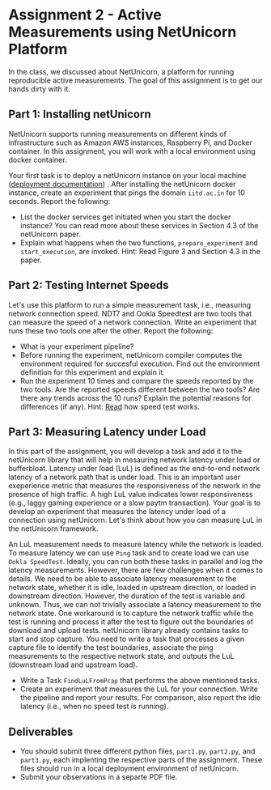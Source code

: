 # Assignment 2 - Active Measurements using NetUnicorn Platform

In the class, we discussed about NetUnicorn, a platform for running
reproducible active measurements. The goal of this assignment is to get our
hands dirty with it. 

## Part 1: Installing netUnicorn

NetUnicorn supports running measurements on different kinds of infrastructure
such as Amazon AWS instances, Raspberry Pi, and Docker container. In this
assignment, you will work with a local environment using docker container. 

Your first task is to deploy a netUnicorn instance on your local machine
([deployment documentation](https://netunicorn.github.io/netunicorn/administrator_docs/deployment.html#simplified-deployment))
. After installing the netUnicorn docker instance, create an experiment that
pings the domain ``iitd.ac.in`` for 10 seconds. Report the following:
- List the docker services get initiated when you start the docker instance?
You can read more about these services in Section 4.3 of the netUnicorn
paper.  
- Explain what happens when the two functions, ``prepare_experiment``
and ``start_execution``, are invoked. Hint: Read Figure 3 and Section 4.3 in
the paper. 

## Part 2: Testing Internet Speeds 
Let's use this platform to run a simple
measurement task, i.e., measuring network connection speed. NDT7 and Ookla
Speedtest are two tools that can measure the speed of a network connection. Write an
experiment that runs these two tools one after the other. Report the following: 
- What is your experiment pipeline?
- Before running the experiment, netUnicorn compiler computes the environment
required for succesful execution. Find out the environment definition for
this experiment and explain it. 
- Run the experiment 10 times and compare the
speeds reported by the two tools. Are the reported speeds different between the two tools? Are
there any trends across the 10 runs? Explain the potential reasons for
differences (if any). Hint: [Read](https://cacm.acm.org/research/measuring-internet-speed) how speed test works. 

## Part 3: Measuring Latency under Load 
In this part of the assignment, you will develop a task and add it to the netUnicorn library that will help in mesauring network latency under load or bufferbloat. Latency under load (LuL) is defined as the end-to-end network latency of a network path that is under load. This is an important user exeperience metric that measures the responsiveness of the network in the presence of high traffic. A high LuL value indicates lower responsiveness (e.g., laggy gaming experience or a slow paytm transaction). Your goal is to develop an experiment that measures the latency under load of a connection using netUnicorn. Let's think about how you can measure LuL in the netUnicorn framework. 

An LuL measurement needs to measure latency while the network is loaded. To measure latency we can use ``Ping`` task and to create load we can use ``Ookla SpeedTest``. Ideally, you can run both these tasks in parallel and log the latency measurements. However, there are few challenges when it comes to details. We need to be able to associate latency measurement to the network state, whether it is idle, loaded in upstream direction, or loaded in downstream direction. However, the duration of the test is variable and unknown. Thus, we can not trivially associate a latency measurement to the network state. One workaround is to capture the network traffic while the test is running and process it after the test to figure out the boundaries of download and upload tests. netUnicorn library already contains tasks to start and stop capture. You need to write a task that processes a given capture file to identify the test boundaries, associate the ping measurements to the respective network state, and outputs the LuL (downstream load and upstream load).

- Write a Task ``FindLuLFromPcap`` that performs the above mentioned tasks. 
- Create an experiment that measures the LuL for your connection. Write the pipeline and report your results. For comparison, also report the idle latency (i.e., when no speed test is running).

## Deliverables
- You should submit three different python files, ``part1.py``, ``part2.py``, and ``part3.py``, each implenting the respective parts of the assignment. These files should run in a local deployment environment of netUnicorn. 
- Submit your observations in a separte PDF file. 
